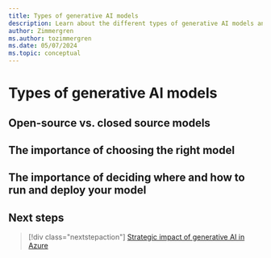 ```yaml
---
title: Types of generative AI models
description: Learn about the different types of generative AI models and how to choose the right model for your use cases.
author: Zimmergren
ms.author: tozimmergren
ms.date: 05/07/2024
ms.topic: conceptual
---
```


# Types of generative AI models

## Open-source vs. closed source models

## The importance of choosing the right model

## The importance of deciding where and how to run and deploy your model

## Next steps

> [!div class="nextstepaction"]
> [Strategic impact of generative AI in Azure](./strategy.md)
